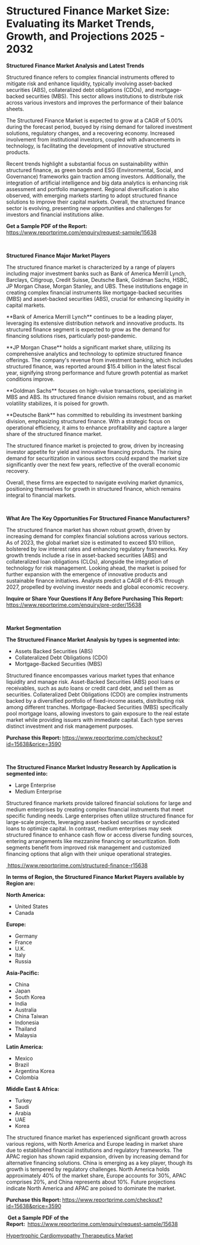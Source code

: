 <p><h1>Structured Finance Market Size: Evaluating its Market Trends, Growth, and Projections 2025 - 2032</h1></p><p><strong>Structured Finance Market Analysis and Latest Trends</strong></p>
<p><p>Structured finance refers to complex financial instruments offered to mitigate risk and enhance liquidity, typically involving asset-backed securities (ABS), collateralized debt obligations (CDOs), and mortgage-backed securities (MBS). This sector allows institutions to distribute risk across various investors and improves the performance of their balance sheets. </p><p>The Structured Finance Market is expected to grow at a CAGR of 5.00% during the forecast period, buoyed by rising demand for tailored investment solutions, regulatory changes, and a recovering economy. Increased involvement from institutional investors, coupled with advancements in technology, is facilitating the development of innovative structured products. </p><p>Recent trends highlight a substantial focus on sustainability within structured finance, as green bonds and ESG (Environmental, Social, and Governance) frameworks gain traction among investors. Additionally, the integration of artificial intelligence and big data analytics is enhancing risk assessment and portfolio management. Regional diversification is also observed, with emerging markets starting to adopt structured finance solutions to improve their capital markets. Overall, the structured finance sector is evolving, presenting new opportunities and challenges for investors and financial institutions alike.</p></p>
<p><strong>Get a Sample PDF of the Report:&nbsp;</strong> <a href="https://www.reportprime.com/enquiry/request-sample/15638?utm_campaign=1420&utm_medium=2&utm_source=Github&utm_content=ia&utm_term=20032025&utm_id=structured-finance">https://www.reportprime.com/enquiry/request-sample/15638</a></p>
<p>&nbsp;</p>
<p><strong>Structured Finance Major Market Players</strong></p>
<p><p>The structured finance market is characterized by a range of players including major investment banks such as Bank of America Merrill Lynch, Barclays, Citigroup, Credit Suisse, Deutsche Bank, Goldman Sachs, HSBC, JP Morgan Chase, Morgan Stanley, and UBS. These institutions engage in creating complex financial instruments like mortgage-backed securities (MBS) and asset-backed securities (ABS), crucial for enhancing liquidity in capital markets.</p><p>**Bank of America Merrill Lynch** continues to be a leading player, leveraging its extensive distribution network and innovative products. Its structured finance segment is expected to grow as the demand for financing solutions rises, particularly post-pandemic.</p><p>**JP Morgan Chase** holds a significant market share, utilizing its comprehensive analytics and technology to optimize structured finance offerings. The company's revenue from investment banking, which includes structured finance, was reported around $15.4 billion in the latest fiscal year, signifying strong performance and future growth potential as market conditions improve.</p><p>**Goldman Sachs** focuses on high-value transactions, specializing in MBS and ABS. Its structured finance division remains robust, and as market volatility stabilizes, it is poised for growth.</p><p>**Deutsche Bank** has committed to rebuilding its investment banking division, emphasizing structured finance. With a strategic focus on operational efficiency, it aims to enhance profitability and capture a larger share of the structured finance market.</p><p>The structured finance market is projected to grow, driven by increasing investor appetite for yield and innovative financing products. The rising demand for securitization in various sectors could expand the market size significantly over the next few years, reflective of the overall economic recovery.</p><p>Overall, these firms are expected to navigate evolving market dynamics, positioning themselves for growth in structured finance, which remains integral to financial markets.</p></p>
<p>&nbsp;</p>
<p><strong>What Are The Key Opportunities For Structured Finance Manufacturers?</strong></p>
<p><p>The structured finance market has shown robust growth, driven by increasing demand for complex financial solutions across various sectors. As of 2023, the global market size is estimated to exceed $10 trillion, bolstered by low interest rates and enhancing regulatory frameworks. Key growth trends include a rise in asset-backed securities (ABS) and collateralized loan obligations (CLOs), alongside the integration of technology for risk management. Looking ahead, the market is poised for further expansion with the emergence of innovative products and sustainable finance initiatives. Analysts predict a CAGR of 6-8% through 2027, propelled by evolving investor needs and global economic recovery.</p></p>
<p><strong>Inquire or Share Your Questions If Any Before Purchasing This Report:</strong> <a href="https://www.reportprime.com/enquiry/pre-order/15638?utm_campaign=1420&utm_medium=2&utm_source=Github&utm_content=ia&utm_term=20032025&utm_id=structured-finance">https://www.reportprime.com/enquiry/pre-order/15638</a></p>
<p>&nbsp;</p>
<p><strong>Market Segmentation</strong></p>
<p><strong>The Structured Finance Market Analysis by types is segmented into:</strong></p>
<p><ul><li>Assets Backed Securities (ABS)</li><li>Collateralized Debt Obligations (CDO)</li><li>Mortgage-Backed Securities (MBS)</li></ul></p>
<p><p>Structured finance encompasses various market types that enhance liquidity and manage risk. Asset-Backed Securities (ABS) pool loans or receivables, such as auto loans or credit card debt, and sell them as securities. Collateralized Debt Obligations (CDO) are complex instruments backed by a diversified portfolio of fixed-income assets, distributing risk among different tranches. Mortgage-Backed Securities (MBS) specifically pool mortgage loans, allowing investors to gain exposure to the real estate market while providing issuers with immediate capital. Each type serves distinct investment and risk management purposes.</p></p>
<p><strong>Purchase this Report:&nbsp;</strong><a href="https://www.reportprime.com/checkout?id=15638&price=3590&utm_campaign=1420&utm_medium=2&utm_source=Github&utm_content=ia&utm_term=20032025&utm_id=structured-finance">https://www.reportprime.com/checkout?id=15638&price=3590</a></p>
<p>&nbsp;</p>
<p><strong>The Structured Finance Market Industry Research by Application is segmented into:</strong></p>
<p><ul><li>Large Enterprise</li><li>Medium Enterprise</li></ul></p>
<p><p>Structured finance markets provide tailored financial solutions for large and medium enterprises by creating complex financial instruments that meet specific funding needs. Large enterprises often utilize structured finance for large-scale projects, leveraging asset-backed securities or syndicated loans to optimize capital. In contrast, medium enterprises may seek structured finance to enhance cash flow or access diverse funding sources, entering arrangements like mezzanine financing or securitization. Both segments benefit from improved risk management and customized financing options that align with their unique operational strategies.</p></p>
<p><a href="https://www.reportprime.com/structured-finance-r15638?utm_campaign=1420&utm_medium=2&utm_source=Github&utm_content=ia&utm_term=20032025&utm_id=structured-finance">&nbsp;https://www.reportprime.com/structured-finance-r15638</a></p>
<p><strong>In terms of Region, the Structured Finance Market Players available by Region are:</strong></p>
<p>
    <p> <strong> North America: </strong>
        <ul>
            <li>United States</li>
            <li>Canada</li>
        </ul>
        </p> 
    <p> <strong> Europe: </strong>
        <ul>
            <li>Germany</li>
            <li>France</li>
            <li>U.K.</li>
            <li>Italy</li>
            <li>Russia</li>
        </ul>
        </p> 
    <p> <strong> Asia-Pacific: </strong>
        <ul>
            <li>China</li>
            <li>Japan</li>
            <li>South Korea</li>
            <li>India</li>
            <li>Australia</li>
            <li>China Taiwan</li>
            <li>Indonesia</li>
            <li>Thailand</li>
            <li>Malaysia</li>
        </ul>
        </p> 
    <p> <strong> Latin America: </strong>
        <ul>
            <li>Mexico</li>
            <li>Brazil</li>
            <li>Argentina Korea</li>
            <li>Colombia</li>
        </ul>
        </p> 
    <p> <strong> Middle East & Africa: </strong>
        <ul>
            <li>Turkey</li>
            <li>Saudi</li>
            <li>Arabia</li>
            <li>UAE</li>
            <li>Korea</li>
        </ul>
    </p>
    </p>
<p><p>The structured finance market has experienced significant growth across various regions, with North America and Europe leading in market share due to established financial institutions and regulatory frameworks. The APAC region has shown rapid expansion, driven by increasing demand for alternative financing solutions. China is emerging as a key player, though its growth is tempered by regulatory challenges. North America holds approximately 40% of the market share, Europe accounts for 30%, APAC comprises 20%, and China represents about 10%. Future projections indicate North America and APAC are poised to dominate the market.</p></p>
<p><strong>Purchase this Report: </strong><a href="https://www.reportprime.com/checkout?id=15638&price=3590&utm_campaign=1420&utm_medium=2&utm_source=Github&utm_content=ia&utm_term=20032025&utm_id=structured-finance">https://www.reportprime.com/checkout?id=15638&price=3590</a></p>
<p>&nbsp;<strong>Get a Sample PDF of the Report:&nbsp;&nbsp;</strong><a href="https://www.reportprime.com/enquiry/request-sample/15638?utm_campaign=1420&utm_medium=2&utm_source=Github&utm_content=ia&utm_term=20032025&utm_id=structured-finance">https://www.reportprime.com/enquiry/request-sample/15638</a></p>
<p><strong></strong></p>
<p><p><a href="https://github.com/myongfranzcs/Market-Research-Report-List-1/blob/main/hypertrophic-cardiomyopathy-therapeutics-market.md?utm_campaign=1420&utm_medium=2&utm_source=Github&utm_content=ia&utm_term=20032025&utm_id=structured-finance">Hypertrophic Cardiomyopathy Therapeutics Market</a></p></p>